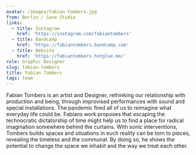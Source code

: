 ```yaml
---
avatar: /images/fabian-tombers.jpg
from: Berlin / Sane Studio
links:
  - title: Instagram
    href: 'https://instagram.com/fabiantombers'
  - title: Bandcamp
    href: 'https://fabiantombers.bandcamp.com'
  - title: Website
    href: 'https://fabiantombers.hotglue.me/'
role: Graphic Designer
slug: fabian-tombers
title: Fabian Tombers
tags: team
---
```

Fabian Tombers is an artist and Designer, rethinking our relationship with production and being, through improvised performances with sound and special installations. The pandemic fired all of us to reimagine what everyday life could be. Fabians work proposes that escaping the technocratic dictatorship of time might help us to find a place for radical imagination somewhere behind the curtains. With sonic interventions, Tombers builds spaces and situations in euch reality can be torn to pieces, revealing the timeless and the communal. By doing so, he shows the potential to change the space we inhabit and the way we treat each other.

